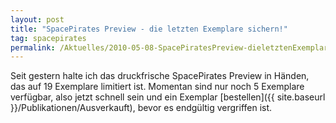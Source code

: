```yaml
---
layout: post
title: "SpacePirates Preview - die letzten Exemplare sichern!"
tag: spacepirates
permalink: /Aktuelles/2010-05-08-SpacePiratesPreview-dieletztenExemplaresichern
---
```


Seit gestern halte ich das druckfrische SpacePirates Preview in Händen, das auf 19 Exemplare limitiert ist. Momentan sind nur noch 5 Exemplare verfügbar, also jetzt schnell sein und ein Exemplar [bestellen]({{ site.baseurl }}/Publikationen/Ausverkauft), bevor es endgültig vergriffen ist.


